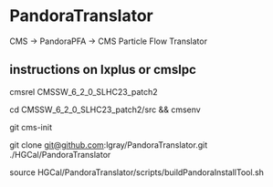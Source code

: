 # PandoraTranslator
CMS -> PandoraPFA -> CMS Particle Flow Translator

## instructions on lxplus or cmslpc

cmsrel CMSSW_6_2_0_SLHC23_patch2

cd CMSSW_6_2_0_SLHC23_patch2/src && cmsenv

git cms-init

git clone git@github.com:lgray/PandoraTranslator.git ./HGCal/PandoraTranslator

source HGCal/PandoraTranslator/scripts/buildPandoraInstallTool.sh